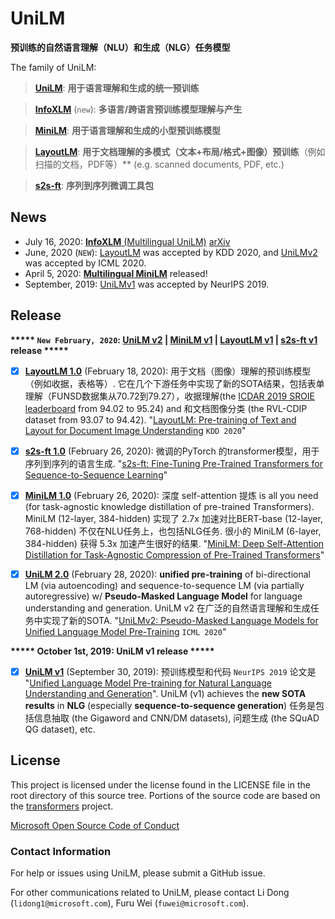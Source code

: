# UniLM
**预训练的自然语言理解（NLU）和生成（NLG）任务模型**

The family of UniLM:
> [**UniLM**](https://github.com/microsoft/unilm/tree/master/unilm): **用于语言理解和生成的统一预训练**

>  [**InfoXLM**](https://github.com/microsoft/unilm/tree/master/infoxlm) (```new```): **多语言/跨语言预训练模型理解与产生**

>  [**MiniLM**](https://github.com/microsoft/unilm/tree/master/minilm): **用于语言理解和生成的小型预训练模型**

>[**LayoutLM**](https://github.com/microsoft/unilm/tree/master/layoutlm): **用于文档理解的多模式（文本+布局/格式+图像）预训练**（例如扫描的文档，PDF等）** (e.g. scanned documents, PDF, etc.)

>  [**s2s-ft**](https://github.com/microsoft/unilm/tree/master/s2s-ft): **序列到序列微调工具包**

## News
- July 16, 2020: [**InfoXLM** (Multilingual UniLM)](https://github.com/microsoft/unilm/tree/master/infoxlm) [arXiv](https://arxiv.org/pdf/2007.07834.pdf)
- June, 2020 (```NEW```): [LayoutLM](https://github.com/microsoft/unilm/tree/master/layoutlm) was accepted by KDD 2020, and [UniLMv2](https://github.com/microsoft/unilm/tree/master/unilm) was accepted by ICML 2020.
- April 5, 2020: [**Multilingual MiniLM**](https://github.com/microsoft/unilm/tree/master/minilm) released!
- September, 2019: [UniLMv1](https://github.com/microsoft/unilm/tree/master/unilm-v1) was accepted by NeurIPS 2019.

## Release

**\*\*\*\*\* ```New February, 2020```: [UniLM v2](https://github.com/microsoft/unilm/tree/master/unilm) | [MiniLM v1](https://github.com/microsoft/unilm/tree/master/minilm) | [LayoutLM v1](https://github.com/microsoft/unilm/tree/master/layoutlm) | [s2s-ft v1](https://github.com/microsoft/unilm/tree/master/s2s-ft) release \*\*\*\*\***

- [x] [**LayoutLM 1.0**](https://github.com/microsoft/unilm/tree/master/layoutlm) (February 18, 2020): 用于文档（图像）理解的预训练模型（例如收据，表格等）. 它在几个下游任务中实现了新的SOTA结果，包括表单理解（FUNSD数据集从70.72到79.27），收据理解(the [ICDAR 2019 SROIE leaderboard](https://rrc.cvc.uab.es/?ch=13&com=evaluation&task=3) from 94.02 to 95.24) and 和文档图像分类 (the RVL-CDIP dataset from 93.07 to 94.42). "[LayoutLM: Pre-training of Text and Layout for Document Image Understanding](https://arxiv.org/abs/1912.13318) ```KDD 2020```"
- [x] [**s2s-ft 1.0**](https://github.com/microsoft/unilm/tree/master/s2s-ft) (February 26, 2020): 微调的PyTorch 的transformer模型，用于序列到序列的语言生成. "[s2s-ft: Fine-Tuning Pre-Trained Transformers for Sequence-to-Sequence Learning](#)"
- [x] [**MiniLM 1.0**](https://github.com/microsoft/unilm/tree/master/minilm) (February 26, 2020): 深度 self-attention 提炼 is all you need (for task-agnostic knowledge distillation of pre-trained Transformers). MiniLM (12-layer, 384-hidden) 实现了 2.7x 加速对比BERT-base (12-layer, 768-hidden) 不仅在NLU任务上，也包括NLG任务. 很小的 MiniLM (6-layer, 384-hidden) 获得 5.3x 加速产生很好的结果. "[MiniLM: Deep Self-Attention Distillation for Task-Agnostic Compression of Pre-Trained Transformers](https://arxiv.org/abs/2002.10957)"
- [x] [**UniLM 2.0**](https://github.com/microsoft/unilm/tree/master/unilm) (February 28, 2020): **unified pre-training** of bi-directional LM (via autoencoding) and sequence-to-sequence LM (via partially autoregressive) w/ **Pseudo-Masked Language Model** for language understanding and generation. UniLM v2 在广泛的自然语言理解和生成任务中实现了新的SOTA. "[UniLMv2: Pseudo-Masked Language Models for Unified Language Model Pre-Training](https://arxiv.org/abs/2002.12804) ```ICML 2020```"



**\*\*\*\*\* October 1st, 2019: UniLM v1 release \*\*\*\*\***

- [x] [**UniLM v1**](https://github.com/microsoft/unilm/tree/master/unilm-v1) (September 30, 2019): 预训练模型和代码 ```NeurIPS 2019``` 论文是 "[Unified Language Model Pre-training for Natural Language Understanding and Generation](https://arxiv.org/abs/1905.03197)". UniLM (v1) achieves the **new SOTA results** in **NLG** (especially **sequence-to-sequence generation**) 任务是包括信息抽取 (the Gigaword and CNN/DM datasets), 问题生成 (the SQuAD QG dataset), etc. 

## License
This project is licensed under the license found in the LICENSE file in the root directory of this source tree.
Portions of the source code are based on the [transformers](https://github.com/huggingface/transformers) project.

[Microsoft Open Source Code of Conduct](https://opensource.microsoft.com/codeofconduct)

### Contact Information

For help or issues using UniLM, please submit a GitHub issue.

For other communications related to UniLM, please contact Li Dong (`lidong1@microsoft.com`), Furu Wei (`fuwei@microsoft.com`).


